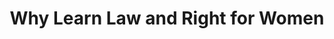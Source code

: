 ---
title: "Why Learn Law and Right for Women"
image: "/assets/images/law-for-women/law-and-right.png"
bentifits:
    - title: "Know your rights"
      desc: "Understand constitutional guarantees (Equality under Articles 14-15) and laws like the Protection of Women from Domestic Violence Act (PWDVA) or Sexual Harassment at Workplace Act."
    
    - title: "Theory to Action"
      desc: "Learn not just what the law says, but how to use it—file complaints, access legal aid, and challenge injustices."

    - title: "Build Support Networks"
      desc: "  Share knowledge to create safer communities. Educated women inspire others, dismantle stigma, and collectively address issues like discrimination or violence."
    
    - title: "Resilient Communities"
      desc: "Legal literacy fosters solidarity, helping women advocate for fair treatment in families, workplaces, and society."
    
---